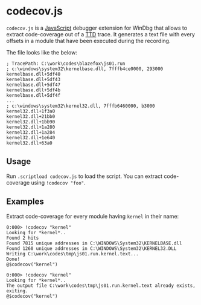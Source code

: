 # codecov.js

`codecov.js` is a [JavaScript](https://docs.microsoft.com/en-us/windows-hardware/drivers/debugger/javascript-debugger-scripting) debugger extension for WinDbg that allows to extract code-coverage out of a [TTD](https://docs.microsoft.com/en-us/windows-hardware/drivers/debugger/time-travel-debugging-overview) trace. It generates a text file with every offsets in a module that have been executed during the recording.

The file looks like the below:

```text
; TracePath: C:\work\codes\blazefox\js01.run
; c:\windows\system32\kernelbase.dll, 7fffb4ce0000, 293000
kernelbase.dll+5df40
kernelbase.dll+5df43
kernelbase.dll+5df47
kernelbase.dll+5df4b
kernelbase.dll+5df4f
...
; c:\windows\system32\kernel32.dll, 7fffb6460000, b3000
kernel32.dll+1f3a0
kernel32.dll+21bb0
kernel32.dll+1bb90
kernel32.dll+1a280
kernel32.dll+1a284
kernel32.dll+1e640
kernel32.dll+63a0
```

## Usage

Run `.scriptload codecov.js` to load the script. You can extract code-coverage using `!codecov "foo"`.

## Examples

Extract code-coverage for every module having `kernel` in their name:

```text
0:000> !codecov "kernel"
Looking for *kernel*..
Found 2 hits
Found 7815 unique addresses in C:\WINDOWS\System32\KERNELBASE.dll
Found 1260 unique addresses in C:\WINDOWS\System32\KERNEL32.DLL
Writing C:\work\codes\tmp\js01.run.kernel.text...
Done!
@$codecov("kernel")

0:000> !codecov "kernel"
Looking for *kernel*..
The output file C:\work\codes\tmp\js01.run.kernel.text already exists, exiting.
@$codecov("kernel")
```

